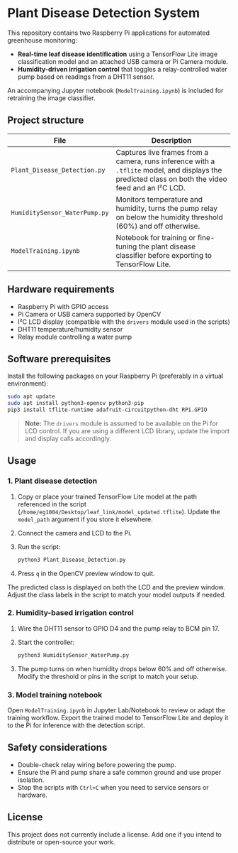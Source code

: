 # Plant Disease Detection System

This repository contains two Raspberry Pi applications for automated greenhouse monitoring:

* **Real-time leaf disease identification** using a TensorFlow Lite image classification model and an attached USB camera or Pi Camera module.
* **Humidity-driven irrigation control** that toggles a relay-controlled water pump based on readings from a DHT11 sensor.

An accompanying Jupyter notebook (`ModelTraining.ipynb`) is included for retraining the image classifier.

## Project structure

| File | Description |
| --- | --- |
| `Plant_Disease_Detection.py` | Captures live frames from a camera, runs inference with a `.tflite` model, and displays the predicted class on both the video feed and an I²C LCD. |
| `HumiditySensor_WaterPump.py` | Monitors temperature and humidity, turns the pump relay on below the humidity threshold (60%) and off otherwise. |
| `ModelTraining.ipynb` | Notebook for training or fine-tuning the plant disease classifier before exporting to TensorFlow Lite. |

## Hardware requirements

- Raspberry Pi with GPIO access
- Pi Camera or USB camera supported by OpenCV
- I²C LCD display (compatible with the `drivers` module used in the scripts)
- DHT11 temperature/humidity sensor
- Relay module controlling a water pump

## Software prerequisites

Install the following packages on your Raspberry Pi (preferably in a virtual environment):

```bash
sudo apt update
sudo apt install python3-opencv python3-pip
pip3 install tflite-runtime adafruit-circuitpython-dht RPi.GPIO
```

> **Note:** The `drivers` module is assumed to be available on the Pi for LCD control. If you are using a different LCD library, update the import and display calls accordingly.

## Usage

### 1. Plant disease detection

1. Copy or place your trained TensorFlow Lite model at the path referenced in the script (`/home/eg1004/Desktop/leaf_link/model_updated.tflite`). Update the `model_path` argument if you store it elsewhere.
2. Connect the camera and LCD to the Pi.
3. Run the script:

   ```bash
   python3 Plant_Disease_Detection.py
   ```

4. Press `q` in the OpenCV preview window to quit.

The predicted class is displayed on both the LCD and the preview window. Adjust the class labels in the script to match your model outputs if needed.

### 2. Humidity-based irrigation control

1. Wire the DHT11 sensor to GPIO D4 and the pump relay to BCM pin 17.
2. Start the controller:

   ```bash
   python3 HumiditySensor_WaterPump.py
   ```

3. The pump turns on when humidity drops below 60% and off otherwise. Modify the threshold or pins in the script to match your setup.

### 3. Model training notebook

Open `ModelTraining.ipynb` in Jupyter Lab/Notebook to review or adapt the training workflow. Export the trained model to TensorFlow Lite and deploy it to the Pi for inference with the detection script.

## Safety considerations

- Double-check relay wiring before powering the pump.
- Ensure the Pi and pump share a safe common ground and use proper isolation.
- Stop the scripts with `Ctrl+C` when you need to service sensors or hardware.

## License

This project does not currently include a license. Add one if you intend to distribute or open-source your work.

